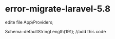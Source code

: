 # error-migrate-laravel-5.8


edite file App\Providers;


Schema::defaultStringLength(191);  //add this code
